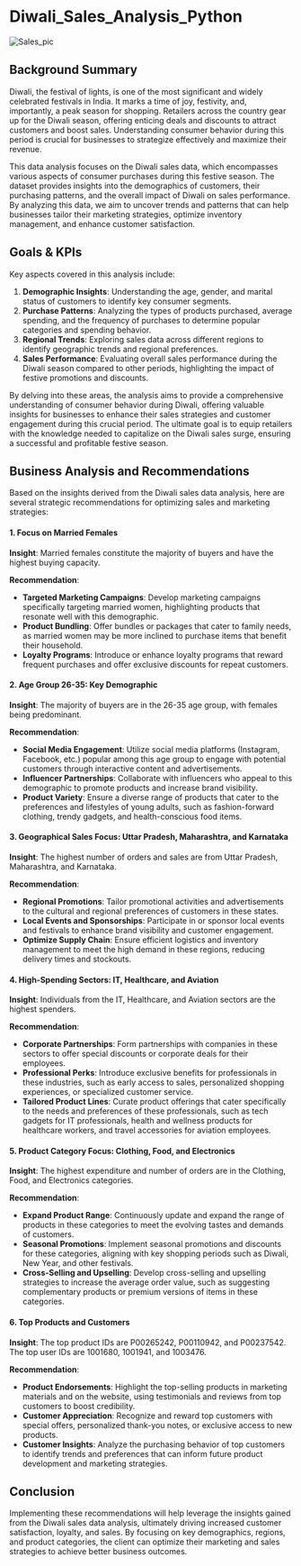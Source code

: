 # Diwali_Sales_Analysis_Python

![Sales_pic](https://github.com/HafshaWahab/Diwali_Sales_Analysis_Python/assets/152807534/3df075ff-5178-429b-a1d2-95a8ca81c707)

## Background Summary

Diwali, the festival of lights, is one of the most significant and widely celebrated festivals in India. It marks a time of joy, festivity, and, importantly, a peak season for shopping. Retailers across the country gear up for the Diwali season, offering enticing deals and discounts to attract customers and boost sales. Understanding consumer behavior during this period is crucial for businesses to strategize effectively and maximize their revenue.

This data analysis focuses on the Diwali sales data, which encompasses various aspects of consumer purchases during this festive season. The dataset provides insights into the demographics of customers, their purchasing patterns, and the overall impact of Diwali on sales performance. By analyzing this data, we aim to uncover trends and patterns that can help businesses tailor their marketing strategies, optimize inventory management, and enhance customer satisfaction.

## Goals & KPIs

Key aspects covered in this analysis include:

1. **Demographic Insights**: Understanding the age, gender, and marital status of customers to identify key consumer segments.
2. **Purchase Patterns**: Analyzing the types of products purchased, average spending, and the frequency of purchases to determine popular categories and spending behavior.
3. **Regional Trends**: Exploring sales data across different regions to identify geographic trends and regional preferences.
4. **Sales Performance**: Evaluating overall sales performance during the Diwali season compared to other periods, highlighting the impact of festive promotions and discounts.

By delving into these areas, the analysis aims to provide a comprehensive understanding of consumer behavior during Diwali, offering valuable insights for businesses to enhance their sales strategies and customer engagement during this crucial period. The ultimate goal is to equip retailers with the knowledge needed to capitalize on the Diwali sales surge, ensuring a successful and profitable festive season.


## Business Analysis and Recommendations

Based on the insights derived from the Diwali sales data analysis, here are several strategic recommendations for optimizing sales and marketing strategies:

#### 1. Focus on Married Females
**Insight**: Married females constitute the majority of buyers and have the highest buying capacity.

**Recommendation**:
- **Targeted Marketing Campaigns**: Develop marketing campaigns specifically targeting married women, highlighting products that resonate well with this demographic.
- **Product Bundling**: Offer bundles or packages that cater to family needs, as married women may be more inclined to purchase items that benefit their household.
- **Loyalty Programs**: Introduce or enhance loyalty programs that reward frequent purchases and offer exclusive discounts for repeat customers.

#### 2. Age Group 26-35: Key Demographic
**Insight**: The majority of buyers are in the 26-35 age group, with females being predominant.

**Recommendation**:
- **Social Media Engagement**: Utilize social media platforms (Instagram, Facebook, etc.) popular among this age group to engage with potential customers through interactive content and advertisements.
- **Influencer Partnerships**: Collaborate with influencers who appeal to this demographic to promote products and increase brand visibility.
- **Product Variety**: Ensure a diverse range of products that cater to the preferences and lifestyles of young adults, such as fashion-forward clothing, trendy gadgets, and health-conscious food items.

#### 3. Geographical Sales Focus: Uttar Pradesh, Maharashtra, and Karnataka
**Insight**: The highest number of orders and sales are from Uttar Pradesh, Maharashtra, and Karnataka.

**Recommendation**:
- **Regional Promotions**: Tailor promotional activities and advertisements to the cultural and regional preferences of customers in these states.
- **Local Events and Sponsorships**: Participate in or sponsor local events and festivals to enhance brand visibility and customer engagement.
- **Optimize Supply Chain**: Ensure efficient logistics and inventory management to meet the high demand in these regions, reducing delivery times and stockouts.

#### 4. High-Spending Sectors: IT, Healthcare, and Aviation
**Insight**: Individuals from the IT, Healthcare, and Aviation sectors are the highest spenders.

**Recommendation**:
- **Corporate Partnerships**: Form partnerships with companies in these sectors to offer special discounts or corporate deals for their employees.
- **Professional Perks**: Introduce exclusive benefits for professionals in these industries, such as early access to sales, personalized shopping experiences, or specialized customer service.
- **Tailored Product Lines**: Curate product offerings that cater specifically to the needs and preferences of these professionals, such as tech gadgets for IT professionals, health and wellness products for healthcare workers, and travel accessories for aviation employees.

#### 5. Product Category Focus: Clothing, Food, and Electronics
**Insight**: The highest expenditure and number of orders are in the Clothing, Food, and Electronics categories.

**Recommendation**:
- **Expand Product Range**: Continuously update and expand the range of products in these categories to meet the evolving tastes and demands of customers.
- **Seasonal Promotions**: Implement seasonal promotions and discounts for these categories, aligning with key shopping periods such as Diwali, New Year, and other festivals.
- **Cross-Selling and Upselling**: Develop cross-selling and upselling strategies to increase the average order value, such as suggesting complementary products or premium versions of items in these categories.

#### 6. Top Products and Customers
**Insight**: The top product IDs are P00265242, P00110942, and P00237542. The top user IDs are 1001680, 1001941, and 1003476.

**Recommendation**:
- **Product Endorsements**: Highlight the top-selling products in marketing materials and on the website, using testimonials and reviews from top customers to boost credibility.
- **Customer Appreciation**: Recognize and reward top customers with special offers, personalized thank-you notes, or exclusive access to new products.
- **Customer Insights**: Analyze the purchasing behavior of top customers to identify trends and preferences that can inform future product development and marketing strategies.

## Conclusion

Implementing these recommendations will help leverage the insights gained from the Diwali sales data analysis, ultimately driving increased customer satisfaction, loyalty, and sales. By focusing on key demographics, regions, and product categories, the client can optimize their marketing and sales strategies to achieve better business outcomes.
